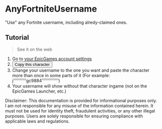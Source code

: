 # AnyFortniteUsername
"Use" any Fortnite username, including alredy-claimed ones.

## Tutorial
> See it on the web

<ol>
        <li>Go to <a href="https://epicgames.com/account">your EpicGames account settings</a></li>
        <li><button onclick="const caracter = 'ﱞ';navigator.clipboard.writeText(caracter).then(() => alert('Copied!')).catch(err => alert('Error: ' + err));">Copy this character</button></li>
        <li>Change your username to the one you want and paste the character more than once in some parts of it (For example: jﱞﱞﱞﱞﱞﱞﱞﱞﱞﱞgc988ﱞﱞﱞﱞﱞﱞﱞﱞﱞﱞﱞﱞﱞ4)</li>
        <li>Your username will show without that character ingame (not on the EpicGames Launcher, etc.)</li>
</ol>

Disclaimer: This documentation is provided for informational purposes only. I am not responsible for any misuse of the information contained herein. It must not be used for identity theft, fraudulent activities, or any other illegal purposes. Users are solely responsible for ensuring compliance with applicable laws and regulations.
